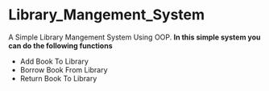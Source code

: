 # Library_Mangement_System
A Simple Library Mangement System Using OOP.
**In this simple system you can do the following functions**
+ Add Book To Library
+ Borrow Book From Library
+ Return Book To Library
